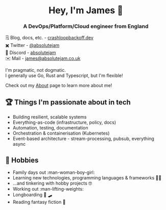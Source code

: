 <h1 align="center">Hey, I'm James 👋</h1>
<h3 align="center">A DevOps/Platform/Cloud engineer from England</h3>

🗒️ Blog, docs, etc. - [crashloopbackoff.dev](https://crashloopbackoff.dev)  
✖️ Twitter - [@absolutejam](https://twitter.com/absolutejam)  
💬 Discord - [absolutejam](https://discord.com/users/absolutejam)  
✉️ Mail - [james@absolutejam.co.uk](mailto:james@absolutejam.co.uk)  

I'm pragmatic, not dogmatic.  
I generally use Go, Rust and Typescript, but I'm flexible!  

Check out my [About](https://crashloopbackoff.dev/about) page to learn more
about me!  

## 🏆 Things I'm passionate about in tech

- Building resilient, scalable systems
- Everything-as-code (infrastructure, policy, docs)
- Automation, testing, documentation
- Orchestration & containerisation (Kubernetes)
- Event-based architecture - stream-processing, pubsub, everything async

## 📅 Hobbies

- Family days out :man-woman-boy-girl:
- Learning new technologies, programming languages & frameworks :technologist:
- ...and tinkering with hobby projects :nerd_face:
- Working out :man-lifting-weights:
- Longboarding :call_me_hand: :skateboard:
- Reading fantasy fiction :blue_book:
